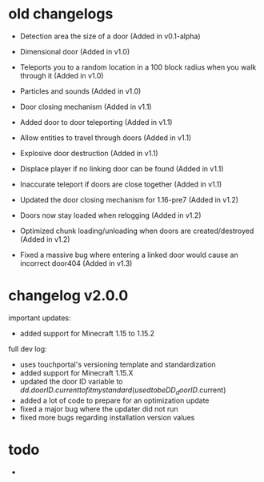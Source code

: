 # old changelogs
- Detection area the size of a door (Added in v0.1-alpha)

- Dimensional door (Added in v1.0)
- Teleports you to a random location in a 100 block radius when you walk through it (Added in v1.0)
- Particles and sounds (Added in v1.0)

- Door closing mechanism (Added in v1.1)
- Added door to door teleporting (Added in v1.1)
- Allow entities to travel through doors (Added in v1.1)
- Explosive door destruction (Added in v1.1)
- Displace player if no linking door can be found (Added in v1.1)
- Inaccurate teleport if doors are close together (Added in v1.1)

- Updated the door closing mechanism for 1.16-pre7 (Added in v1.2)
- Doors now stay loaded when relogging (Added in v1.2)
- Optimized chunk loading/unloading when doors are created/destroyed (Added in v1.2)

- Fixed a massive bug where entering a linked door would cause an incorrect door404 (Added in v1.3)


# changelog v2.0.0

important updates:

+ added support for Minecraft 1.15 to 1.15.2



full dev log:

+ uses touchportal's versioning template and standardization
+ added support for Minecraft 1.15.X
+ updated the door ID variable to $dd.doorID.current to fit my standard (used to be DD_doorID.$current)
+ added a lot of code to prepare for an optimization update
+ fixed a major bug where the updater did not run
+ fixed more bugs regarding installation version values



# todo








-
